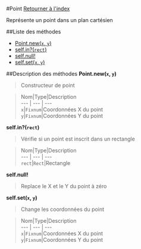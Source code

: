 #Point
[Retourner à l'index](README.md)

Représente un point dans un plan cartésien

##Liste des méthodes
*    [Point.new(`x`, `y`)](#Point.new)
*    [self.in?(`rect`)](#self.in?)
*    [self.null!](#self.null!)
*    [self.set(`x`, `y`)](#self.set)


##Description des méthodes
**Point.new(`x`, `y`)**

> Constructeur de point

  
> Nom|Type|Description  
--- | --- | ---  
`x`|`Fixnum`|Coordonnées X du point  
`y`|`Fixnum`|Coordonnées Y du point  






**self.in?(`rect`)**

> Vérifie si un point est inscrit dans un rectangle

  
> Nom|Type|Description  
--- | --- | ---  
`rect`|`Rect`|Rectangle  






**self.null!**

> Replace le X et le Y du point à zéro

  
> 





**self.set(`x`, `y`)**

> Change les coordonnées du point

  
> Nom|Type|Description  
--- | --- | ---  
`x`|`Fixnum`|Coordonnées X du point  
`y`|`Fixnum`|Coordonnées Y du point  






